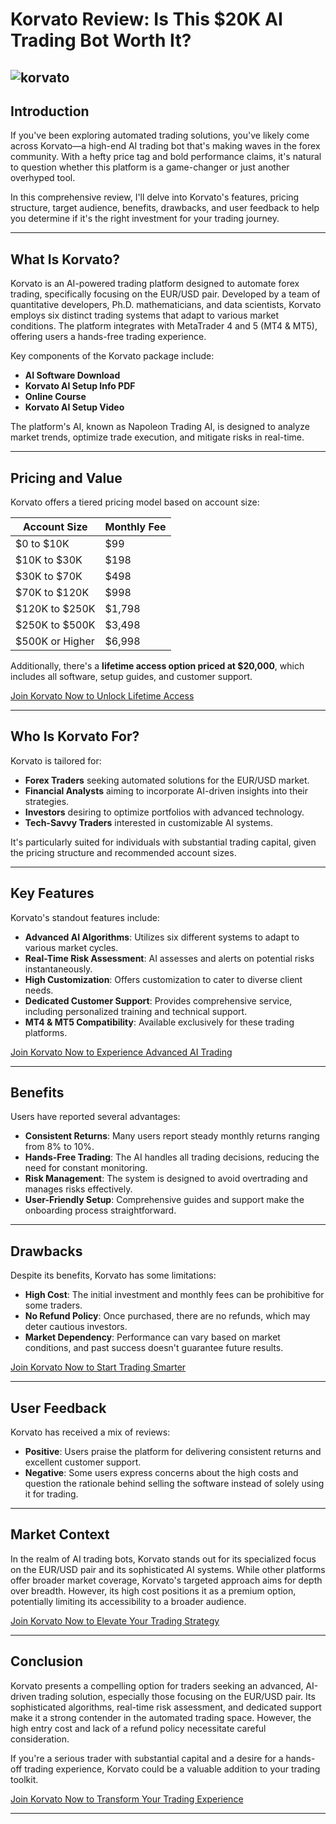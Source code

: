 # Korvato Review: Is This \$20K AI Trading Bot Worth It?
![korvato](https://github.com/user-attachments/assets/feb02733-7220-43a5-8b0a-1a298469a0a3)
---

## Introduction

If you've been exploring automated trading solutions, you've likely come across Korvato—a high-end AI trading bot that's making waves in the forex community. With a hefty price tag and bold performance claims, it's natural to question whether this platform is a game-changer or just another overhyped tool.

In this comprehensive review, I'll delve into Korvato's features, pricing structure, target audience, benefits, drawbacks, and user feedback to help you determine if it's the right investment for your trading journey.

---

## What Is Korvato?

Korvato is an AI-powered trading platform designed to automate forex trading, specifically focusing on the EUR/USD pair. Developed by a team of quantitative developers, Ph.D. mathematicians, and data scientists, Korvato employs six distinct trading systems that adapt to various market conditions. The platform integrates with MetaTrader 4 and 5 (MT4 & MT5), offering users a hands-free trading experience.

Key components of the Korvato package include:

* **AI Software Download**
* **Korvato AI Setup Info PDF**
* **Online Course**
* **Korvato AI Setup Video**

The platform's AI, known as Napoleon Trading AI, is designed to analyze market trends, optimize trade execution, and mitigate risks in real-time.

---

## Pricing and Value

Korvato offers a tiered pricing model based on account size:

| Account Size     | Monthly Fee |
| ---------------- | ----------- |
| \$0 to \$10K     | \$99        |
| \$10K to \$30K   | \$198       |
| \$30K to \$70K   | \$498       |
| \$70K to \$120K  | \$998       |
| \$120K to \$250K | \$1,798     |
| \$250K to \$500K | \$3,498     |
| \$500K or Higher | \$6,998     |

Additionally, there's a **lifetime access option priced at \$20,000**, which includes all software, setup guides, and customer support.

[Join Korvato Now to Unlock Lifetime Access](https://kelexbawz.com/korvato-2)

---

## Who Is Korvato For?

Korvato is tailored for:

* **Forex Traders** seeking automated solutions for the EUR/USD market.
* **Financial Analysts** aiming to incorporate AI-driven insights into their strategies.
* **Investors** desiring to optimize portfolios with advanced technology.
* **Tech-Savvy Traders** interested in customizable AI systems.

It's particularly suited for individuals with substantial trading capital, given the pricing structure and recommended account sizes.

---

## Key Features

Korvato's standout features include:

* **Advanced AI Algorithms**: Utilizes six different systems to adapt to various market cycles.
* **Real-Time Risk Assessment**: AI assesses and alerts on potential risks instantaneously.
* **High Customization**: Offers customization to cater to diverse client needs.
* **Dedicated Customer Support**: Provides comprehensive service, including personalized training and technical support.
* **MT4 & MT5 Compatibility**: Available exclusively for these trading platforms.

[Join Korvato Now to Experience Advanced AI Trading](https://kelexbawz.com/korvato-2)

---

## Benefits

Users have reported several advantages:

* **Consistent Returns**: Many users report steady monthly returns ranging from 8% to 10%.
* **Hands-Free Trading**: The AI handles all trading decisions, reducing the need for constant monitoring.
* **Risk Management**: The system is designed to avoid overtrading and manages risks effectively.
* **User-Friendly Setup**: Comprehensive guides and support make the onboarding process straightforward.

---

## Drawbacks

Despite its benefits, Korvato has some limitations:

* **High Cost**: The initial investment and monthly fees can be prohibitive for some traders.
* **No Refund Policy**: Once purchased, there are no refunds, which may deter cautious investors.
* **Market Dependency**: Performance can vary based on market conditions, and past success doesn't guarantee future results.

[Join Korvato Now to Start Trading Smarter](https://kelexbawz.com/korvato-2)

---

## User Feedback

Korvato has received a mix of reviews:

* **Positive**: Users praise the platform for delivering consistent returns and excellent customer support.
* **Negative**: Some users express concerns about the high costs and question the rationale behind selling the software instead of solely using it for trading.

---

## Market Context

In the realm of AI trading bots, Korvato stands out for its specialized focus on the EUR/USD pair and its sophisticated AI systems. While other platforms offer broader market coverage, Korvato's targeted approach aims for depth over breadth. However, its high cost positions it as a premium option, potentially limiting its accessibility to a broader audience.

[Join Korvato Now to Elevate Your Trading Strategy](https://kelexbawz.com/korvato-2)

---

## Conclusion

Korvato presents a compelling option for traders seeking an advanced, AI-driven trading solution, especially those focusing on the EUR/USD pair. Its sophisticated algorithms, real-time risk assessment, and dedicated support make it a strong contender in the automated trading space. However, the high entry cost and lack of a refund policy necessitate careful consideration.

If you're a serious trader with substantial capital and a desire for a hands-off trading experience, Korvato could be a valuable addition to your trading toolkit.

[Join Korvato Now to Transform Your Trading Experience](https://kelexbawz.com/korvato-2)

---
